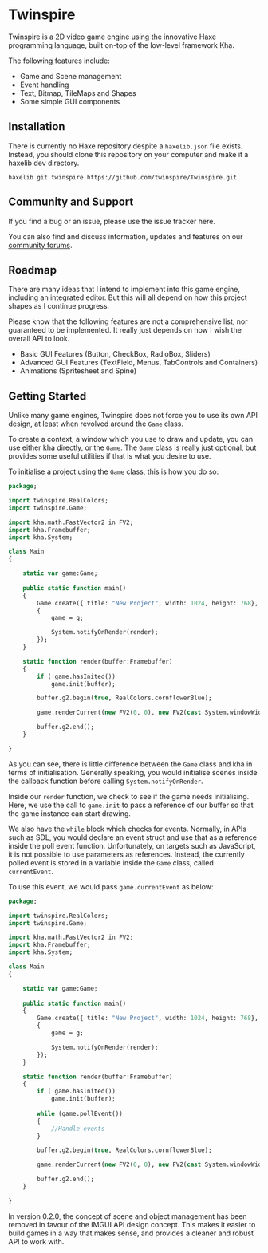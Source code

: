 # Twinspire
Twinspire is a 2D video game engine using the innovative Haxe programming language, built on-top of the low-level framework Kha.

The following features include:

 * Game and Scene management
 * Event handling
 * Text, Bitmap, TileMaps and Shapes
 * Some simple GUI components

## Installation
There is currently no Haxe repository despite a `haxelib.json` file exists. Instead, you should clone this repository on your computer and make it a haxelib dev directory.

    haxelib git twinspire https://github.com/twinspire/Twinspire.git

## Community and Support
If you find a bug or an issue, please use the issue tracker here.

You can also find and discuss information, updates and features on our [community forums](http://community.colour-id.co.uk/).

## Roadmap
There are many ideas that I intend to implement into this game engine, including an integrated editor. But this will all depend on how this project shapes as I continue progress.

Please know that the following features are not a comprehensive list, nor guaranteed to be implemented. It really just depends on how I wish the overall API to look.

 * Basic GUI Features (Button, CheckBox, RadioBox, Sliders)
 * Advanced GUI Features (TextField, Menus, TabControls and Containers)
 * Animations (Spritesheet and Spine)

## Getting Started
Unlike many game engines, Twinspire does not force you to use its own API design, at least when revolved around the `Game` class.

To create a context, a window which you use to draw and update, you can use either kha directly, or the `Game`. The `Game` class is really just optional, but provides some useful utilities if that is what you desire to use.

To initialise a project using the `Game` class, this is how you do so:

```haxe
package;

import twinspire.RealColors;
import twinspire.Game;

import kha.math.FastVector2 in FV2;
import kha.Framebuffer;
import kha.System;

class Main 
{

	static var game:Game;
	
	public static function main()
	{
		Game.create({ title: "New Project", width: 1024, height: 768}, function(g:Game)
		{
			game = g;

			System.notifyOnRender(render);
		});
	}

	static function render(buffer:Framebuffer)
	{
		if (!game.hasInited())
			game.init(buffer);

		buffer.g2.begin(true, RealColors.cornflowerBlue);

		game.renderCurrent(new FV2(0, 0), new FV2(cast System.windowWidth(), cast System.windowHeight()));

		buffer.g2.end();
	}

}
```

As you can see, there is little difference between the `Game` class and kha in terms of initialisation. Generally speaking, you would initialise scenes inside the callback function before calling `System.notifyOnRender`.

Inside our `render` function, we check to see if the game needs initialising. Here, we use the call to `game.init` to pass a reference of our buffer so that the game instance can start drawing.

We also have the `while` block which checks for events. Normally, in APIs such as SDL, you would declare an event struct and use that as a reference inside the poll event function. Unfortunately, on targets such as JavaScript, it is not possible to use parameters as references. Instead, the currently polled event is stored in a variable inside the `Game` class, called `currentEvent`.

To use this event, we would pass `game.currentEvent` as below:

```haxe
package;

import twinspire.RealColors;
import twinspire.Game;

import kha.math.FastVector2 in FV2;
import kha.Framebuffer;
import kha.System;

class Main 
{

	static var game:Game;
	
	public static function main()
	{
		Game.create({ title: "New Project", width: 1024, height: 768}, function(g:Game)
		{
			game = g;

			System.notifyOnRender(render);
		});
	}

	static function render(buffer:Framebuffer)
	{
		if (!game.hasInited())
			game.init(buffer);
		
		while (game.pollEvent())
		{
			//Handle events
		}

		buffer.g2.begin(true, RealColors.cornflowerBlue);

		game.renderCurrent(new FV2(0, 0), new FV2(cast System.windowWidth(), cast System.windowHeight()));

		buffer.g2.end();
	}

}
```

In version 0.2.0, the concept of scene and object management has been removed in favour of the IMGUI API design concept. This makes it easier to build games in a way that makes sense, and provides a cleaner and robust API to work with.